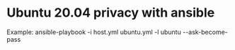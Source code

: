 # Ubuntu 20.04 privacy with ansible

Example:
ansible-playbook -i host.yml ubuntu.yml -l ubuntu --ask-become-pass

